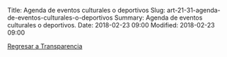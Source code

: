 Title: Agenda de eventos culturales o deportivos
Slug: art-21-31-agenda-de-eventos-culturales-o-deportivos
Summary: Agenda de eventos culturales o deportivos.
Date: 2018-02-23 09:00
Modified: 2018-02-23 09:00


[Regresar a Transparencia]({filename}/transparencia/transparencia.md)
